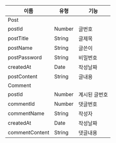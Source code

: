 |이름|유형|기능|
|---|----|---|
|Post|
|postId|Number|글번호|
|postTitle|String|글제목|
|postName|String|글쓴이|
|postPassword|String|비밀번호|
|createdAt|Date|작성날짜|
|postContent|String|글내용|
|Comment|
|postId|Number|계시된 글번호|
|commentId|Number|댓글번호|
|commentName|String|작성자|
|createdAt|Date|작성날짜|
|commentContent|String|댓글내용|
